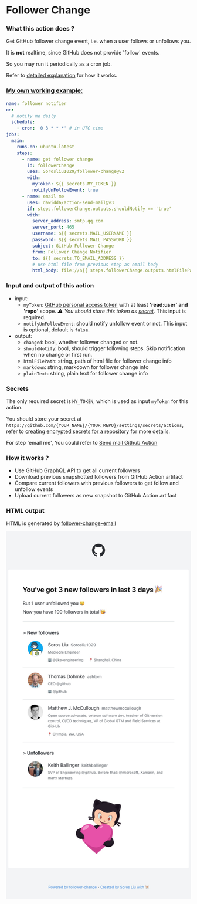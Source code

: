 # Follower Change

### What this action does ?

Get GitHub follower change event, i.e. when a user follows or unfollows you.

It is **not** realtime, since GitHub does not provide 'follow' events.

So you may run it periodically as a cron job.

Refer to [detailed explanation](#how-it-works-) for how it works.

### [My own working example:](https://github.com/Sorosliu1029/Sorosliu1029/blob/master/.github/workflows/follower-notifier.yml)

```yaml
name: follower notifier
on:
  # notify me daily
  schedule:
    - cron: '0 3 * * *' # in UTC time
jobs:
  main:
    runs-on: ubuntu-latest
    steps:
      - name: get follower change
        id: followerChange
        uses: Sorosliu1029/follower-change@v2
        with:
          myToken: ${{ secrets.MY_TOKEN }}
          notifyUnFollowEvent: true
      - name: email me
        uses: dawidd6/action-send-mail@v3
        if: steps.followerChange.outputs.shouldNotify == 'true'
        with:
          server_address: smtp.qq.com
          server_port: 465
          username: ${{ secrets.MAIL_USERNAME }}
          password: ${{ secrets.MAIL_PASSWORD }}
          subject: GitHub Follower Change
          from: Follower Change Notifier
          to: ${{ secrets.TO_EMAIL_ADDRESS }}
          # use html file from previous step as email body
          html_body: file://${{ steps.followerChange.outputs.htmlFilePath }}
```
### Input and output of this action

- input:
  - `myToken`: [GitHub personal access token](https://github.com/settings/tokens/new) with at least **'read:user' and 'repo'** scope. _⚠️ You should store this token as [secret](#secrets)._ This input is required.
  - `notifyUnFollowEvent`: should notify unfollow event or not. This input is optional, default is `false`.
- output:
  - `changed`: bool, whether follower changed or not.
  - `shouldNotify`: bool, should trigger following steps. Skip notification when no change or first run.
  - `htmlFilePath`: string, path of html file for follower change info
  - `markdown`: string, markdown for follower change info
  - `plainText`: string, plain text for follower change info

### Secrets

The only required secret is `MY_TOKEN`, which is used as input `myToken` for this action.

You should store your secret at `https://github.com/{YOUR_NAME}/{YOUR_REPO}/settings/secrets/actions`, refer to [creating encrypted secrets for a repository](https://docs.github.com/en/actions/security-guides/encrypted-secrets#creating-encrypted-secrets-for-a-repository) for more details.

For step 'email me', You could refer to [Send mail Github Action](https://github.com/dawidd6/action-send-mail)

### How it works ?

- Use GitHub GraphQL API to get all current followers
- Download previous snapshotted followers from GitHub Action artifact
- Compare current followers with previous followers to get follow and unfollow events
- Upload current followers as new snapshot to GitHub Action artifact

### HTML output

HTML is generated by [follower-change-email](https://github.com/Sorosliu1029/follower-change-email)

![html-screenshot](./docs/html-screenshot.jpg)
